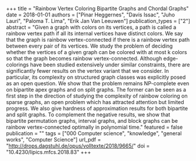 +++
title = "Rainbow Vertex Coloring Bipartite Graphs and Chordal Graphs"
date = 2018-01-01
authors = ["Pinar Heggernes", "Davis Issac", "Juho Lauri", "Paloma T. Lima", "Erik Jan Van Leeuwen"]
publication_types = ["2"]
abstract = "Given a graph with colors on its vertices, a path is called a rainbow vertex path if all its internal vertices have distinct colors. We say that the graph is rainbow vertex-connected if there is a rainbow vertex path between every pair of its vertices. We study the problem of deciding whether the vertices of a given graph can be colored with at most k colors so that the graph becomes rainbow vertex-connected. Although edge-colorings have been studied extensively under similar constraints, there are significantly fewer results on the vertex variant that we consider. In particular, its complexity on structured graph classes was explicitly posed as an open question. We show that the problem remains NP-complete even on bipartite apex graphs and on split graphs. The former can be seen as a first step in the direction of studying the complexity of rainbow coloring on sparse graphs, an open problem which has attracted attention but limited progress. We also give hardness of approximation results for both bipartite and split graphs. To complement the negative results, we show that bipartite permutation graphs, interval graphs, and block graphs can be rainbow vertex-connected optimally in polynomial time."
featured = false
publication = ""
tags = ["000 Computer science", "knowledge", "general works", "Computer Science"]
url_pdf = "http://drops.dagstuhl.de/opus/volltexte/2018/9665/"
doi = "10.4230/lipics.mfcs.2018.83"
+++

